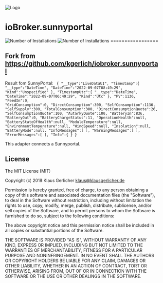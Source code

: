 ![Logo](admin/sunnyportal.png)
# ioBroker.sunnyportal
![Number of Installations](http://iobroker.live/badges/sunnyportal-installed.svg) ![Number of Installations](http://iobroker.live/badges/sunnyportal-stable.svg) =================

## Fork from https://github.com/kgerlich/iobroker.sunnyportal
Result fom SunnyPortal:
<code>
{
"__type":"LiveDataUI",
"Timestamp":{
"__type":"DateTime",
"DateTime":"2022-09-07T08:49:29",
"Kind":"Unspecified"
},
"TimestampUtc":{
"__type":"DateTime",
"DateTime":"2022-09-07T06:49:29",
"Kind":"Utc"
},
"PV":1136,
"FeedIn":0,
"GridConsumption":0,
"DirectConsumption":300,
"SelfConsumption":1136,
"SelfSupply":300,
"TotalConsumption":300,
"DirectConsumptionQuote":26,
"SelfConsumptionQuote":100,
"AutarkyQuote":100,
"BatteryIn":836,
"BatteryOut":0,
"BatteryChargeStatus":11,
"OperationHealth":null,
"BatteryStateOfHealth":null,
"ModuleTemperature":null,
"EnvironmentTemperature":null,
"WindSpeed":null,
"Insolation":null,
"BatteryMode":null,
"InfoMessages":[
],
"WarningMessages":[
],
"ErrorMessages":[
],
"Info":{
}
}
</code>


This adapter connects a Sunnyportal.

## License
The MIT License (MIT)

Copyright (c) 2018 Klaus Gerlicher <klaus@klausgerlicher.de>

Permission is hereby granted, free of charge, to any person obtaining a copy
of this software and associated documentation files (the "Software"), to deal
in the Software without restriction, including without limitation the rights
to use, copy, modify, merge, publish, distribute, sublicense, and/or sell
copies of the Software, and to permit persons to whom the Software is
furnished to do so, subject to the following conditions:

The above copyright notice and this permission notice shall be included in
all copies or substantial portions of the Software.

THE SOFTWARE IS PROVIDED "AS IS", WITHOUT WARRANTY OF ANY KIND, EXPRESS OR
IMPLIED, INCLUDING BUT NOT LIMITED TO THE WARRANTIES OF MERCHANTABILITY,
FITNESS FOR A PARTICULAR PURPOSE AND NONINFRINGEMENT. IN NO EVENT SHALL THE
AUTHORS OR COPYRIGHT HOLDERS BE LIABLE FOR ANY CLAIM, DAMAGES OR OTHER
LIABILITY, WHETHER IN AN ACTION OF CONTRACT, TORT OR OTHERWISE, ARISING FROM,
OUT OF OR IN CONNECTION WITH THE SOFTWARE OR THE USE OR OTHER DEALINGS IN
THE SOFTWARE.
